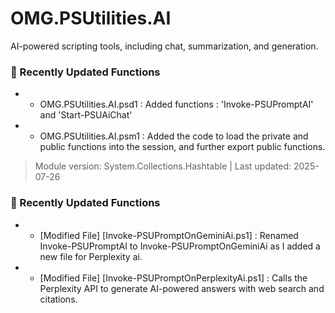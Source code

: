 # OMG.PSUtilities.AI

AI-powered scripting tools, including chat, summarization, and generation.


### 🚀 Recently Updated Functions
- - OMG.PSUtilities.AI.psd1 : Added functions : 'Invoke-PSUPromptAI' and 'Start-PSUAiChat'
- - OMG.PSUtilities.AI.psm1 : Added the code to load the private and public functions into the session, and further export public functions.

> Module version: System.Collections.Hashtable | Last updated: 2025-07-26
### 🚀 Recently Updated Functions
- - [Modified File] [Invoke-PSUPromptOnGeminiAi.ps1] : Renamed Invoke-PSUPromptAI to Invoke-PSUPromptOnGeminiAi as I added a new file for Perplexity ai.
- - [Modified File] [Invoke-PSUPromptOnPerplexityAi.ps1] : Calls the Perplexity API to generate AI-powered answers with web search and citations.
